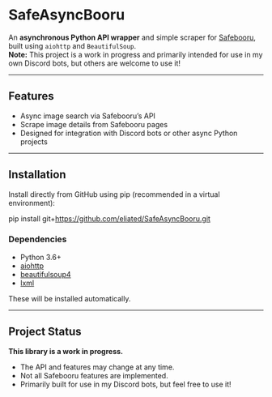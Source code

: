 # SafeAsyncBooru

An **asynchronous Python API wrapper** and simple scraper for [Safebooru](https://safebooru.org), built using `aiohttp` and `BeautifulSoup`.  
**Note:** This project is a work in progress and primarily intended for use in my own Discord bots, but others are welcome to use it!

---

## Features

- Async image search via Safebooru’s API
- Scrape image details from Safebooru pages
- Designed for integration with Discord bots or other async Python projects

---

## Installation

Install directly from GitHub using pip (recommended in a virtual environment):

pip install git+https://github.com/eliated/SafeAsyncBooru.git


### Dependencies

- Python 3.6+
- [aiohttp](https://pypi.org/project/aiohttp/)
- [beautifulsoup4](https://pypi.org/project/beautifulsoup4/)
- [lxml](https://pypi.org/project/lxml/)

These will be installed automatically.

---

## Project Status

**This library is a work in progress.**  
- The API and features may change at any time.  
- Not all Safebooru features are implemented.  
- Primarily built for use in my Discord bots, but feel free to use it!
